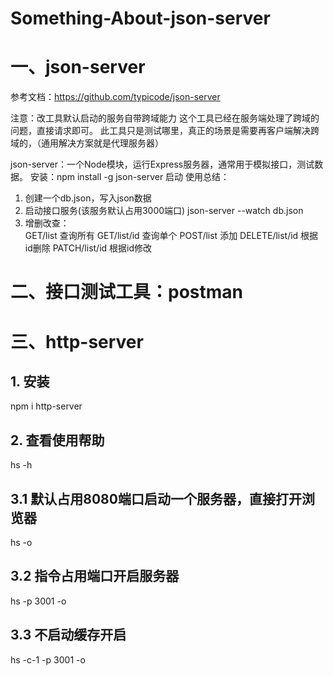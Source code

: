 # Something-About-json-server

# 一、json-server
参考文档：https://github.com/typicode/json-server

注意：改工具默认启动的服务自带跨域能力
     这个工具已经在服务端处理了跨域的问题，直接请求即可。
     此工具只是测试哪里，真正的场景是需要再客户端解决跨域的，（通用解决方案就是代理服务器）

json-server：一个Node模块，运行Express服务器，通常用于模拟接口，测试数据。
安装：npm install -g json-server
启动
使用总结：
1. 创建一个db.json，写入json数据
2. 启动接口服务(该服务默认占用3000端口) json-server --watch db.json
3. 增删改查：  
      GET/list       查询所有
      GET/list/id    查询单个
      POST/list      添加
      DELETE/list/id 根据id删除
      PATCH/list/id  根据id修改


              
# 二、接口测试工具：postman


# 三、http-server
## 1. 安装
npm i http-server
## 2. 查看使用帮助 
hs -h
## 3.1 默认占用8080端口启动一个服务器，直接打开浏览器
hs -o
## 3.2 指令占用端口开启服务器
hs -p 3001 -o
## 3.3 不启动缓存开启
hs -c-1 -p 3001 -o

